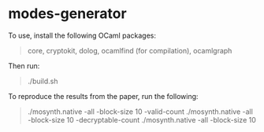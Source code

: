 modes-generator
===============
To use, install the following OCaml packages:

> core, cryptokit, dolog, ocamlfind (for compilation), ocamlgraph

Then run:

> ./build.sh

To reproduce the results from the paper, run the following:

> ./mosynth.native -all -block-size 10 -valid-count
> ./mosynth.native -all -block-size 10 -decryptable-count
> ./mosynth.native -all -block-size 10
